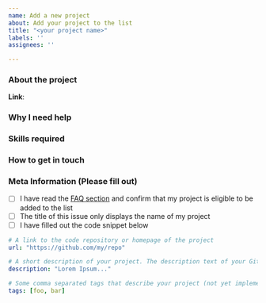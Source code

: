 ```yaml
---
name: Add a new project
about: Add your project to the list
title: "<your project name>"
labels: ''
assignees: ''

---
```


### About the project

<!-- A description about your project. What does it do? Why did you build it? -->

<!-- Please also add a link to your page or repo, so that people can quickly take a look at the project -->
**Link**: 

### Why I need help

<!-- Why are you looking for new maintainers? Are you stressed out? Do you want to hand the project off entirely? -->

### Skills required

<!-- What skills do potential maintainers need to help you out? -->

### How to get in touch

<!-- How do you want potential maintainers to reach out? This might be your e-mail address, a chat room or a comment on this issue -->

### Meta Information (Please fill out)

- [ ] I have read the [FAQ section](https://seeking-maintainers.net/faq) and confirm that my project is eligible to be added to the list
- [ ] The title of this issue only displays the name of my project
- [ ] I have filled out the code snippet below

```yaml
# A link to the code repository or homepage of the project
url: "https://github.com/my/repo"

# A short description of your project. The description text of your GitHub repo might fit here nicely
description: "Lorem Ipsum..."

# Some comma separated tags that describe your project (not yet implemented, but coming soon!)
tags: [foo, bar]
```
